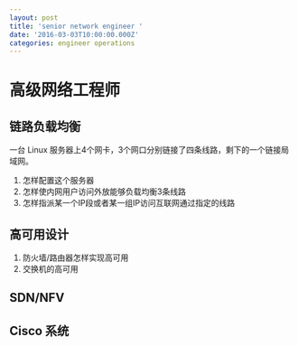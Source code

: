```yaml
---
layout: post
title: 'senior network engineer '
date: '2016-03-03T10:00:00.000Z'
categories: engineer operations
---
```


# 高级网络工程师

## 链路负载均衡

一台 Linux 服务器上4个网卡，3个网口分别链接了四条线路，剩下的一个链接局域网。

1. 怎样配置这个服务器
2. 怎样使内网用户访问外放能够负载均衡3条线路
3. 怎样指派某一个IP段或者某一组IP访问互联网通过指定的线路

## 高可用设计

1. 防火墙/路由器怎样实现高可用
2. 交换机的高可用

## SDN/NFV

## Cisco 系统

